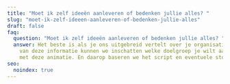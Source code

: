 ```yaml
---
title: "Moet ik zelf ideeën aanleveren of bedenken jullie alles? "
slug: "moet-ik-zelf-ideeen-aanleveren-of-bedenken-jullie-alles"
draft: false
faq:
  question: "Moet ik zelf ideeën aanleveren of bedenken jullie alles? "
  answer: Het beste is als je ons uitgebreid vertelt over je organisatie, op basis
    van deze informatie kunnen we inschatten welke doelgroep je wilt aanspreken
    met deze animatie. En daarop baseren we het script en eventuele storyboard.
seo:
  noindex: true
---
```

